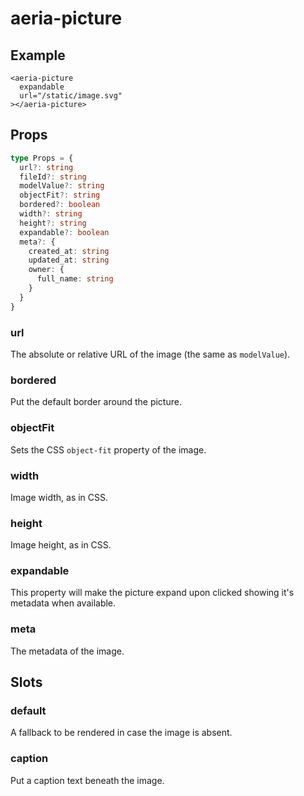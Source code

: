 # aeria-picture

## Example

```vue
<aeria-picture
  expandable
  url="/static/image.svg"
></aeria-picture>
```

## Props

```typescript
type Props = {
  url?: string
  fileId?: string
  modelValue?: string
  objectFit?: string
  bordered?: boolean
  width?: string
  height?: string
  expandable?: boolean
  meta?: {
    created_at: string
    updated_at: string
    owner: {
      full_name: string
    }
  }
}
```

### url <Badge type="tip" text="string" />

The absolute or relative URL of the image (the same as `modelValue`).

### bordered <Badge type="tip" text="boolean" />

Put the default border around the picture.

### objectFit <Badge type="tip" text="boolean" />

Sets the CSS `object-fit` property of the image.

### width <Badge type="tip" text="boolean" />

Image width, as in CSS.

### height <Badge type="tip" text="boolean" />

Image height, as in CSS.

### expandable <Badge type="tip" text="boolean" />

This property will make the picture expand upon clicked showing it's metadata when available.

### meta <Badge type="tip" text="object" />

The metadata of the image.


## Slots

### default

A fallback to be rendered in case the image is absent.

### caption

Put a caption text beneath the image.
